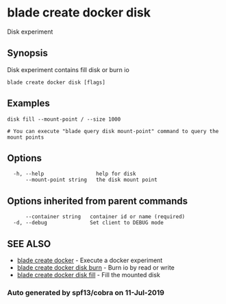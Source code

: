 # blade create docker disk

Disk experiment

## Synopsis

Disk experiment contains fill disk or burn io

```text
blade create docker disk [flags]
```

## Examples

```text
disk fill --mount-point / --size 1000

# You can execute "blade query disk mount-point" command to query the mount points
```

## Options

```text
  -h, --help                 help for disk
      --mount-point string   the disk mount point
```

## Options inherited from parent commands

```text
      --container string   container id or name (required)
  -d, --debug              Set client to DEBUG mode
```

## SEE ALSO

* [blade create docker](blade_create_docker.md)     - Execute a docker experiment
* [blade create docker disk burn](blade_create_docker_disk_burn.md)     - Burn io by read or write
* [blade create docker disk fill](blade_create_docker_disk_fill.md)     - Fill the mounted disk

### Auto generated by spf13/cobra on 11-Jul-2019

